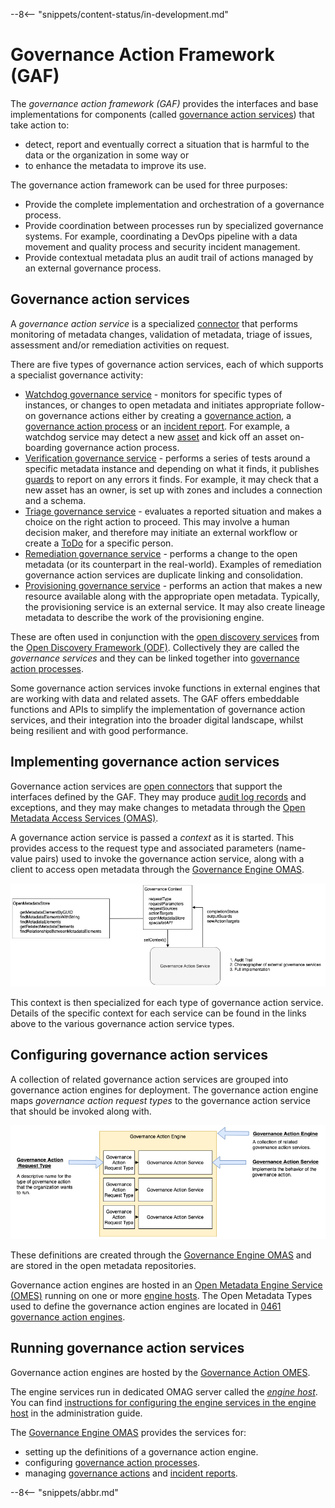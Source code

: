 <!-- SPDX-License-Identifier: CC-BY-4.0 -->
<!-- Copyright Contributors to the Egeria project. -->

--8<-- "snippets/content-status/in-development.md"

# Governance Action Framework (GAF)
  
The *governance action framework (GAF)* provides the interfaces and base implementations for components (called [governance action services](#governance-action-services)) that take action to:

- detect, report and eventually correct a situation that is harmful to the data or the organization in some way or 
- to enhance the metadata to improve its use.

The governance action framework can be used for three purposes:

- Provide the complete implementation and orchestration of a governance process.
- Provide coordination between processes run by specialized governance systems. For example, coordinating a DevOps pipeline with a data movement and quality process and security incident management.
- Provide contextual metadata plus an audit trail of actions managed by an external governance process.

## Governance action services

A *governance action service* is a specialized [connector](/egeria-docs/concepts/connector) that performs monitoring of metadata changes, validation of metadata, triage of issues, assessment and/or remediation activities on request.

There are five types of governance action services, each of which supports a specialist governance activity:

- [Watchdog governance service](watchdog-governance-service.md) - monitors for specific types of instances, or changes to open metadata and initiates appropriate follow-on governance actions either by creating a [governance action](governance-action.md), a [governance action process](governance-action-process.md) or an [incident report](incident-report.md). For example, a watchdog service may detect a new [asset](/egeria-docs/concepts/asset) and kick off an asset on-boarding governance action process.
- [Verification governance service](verification-governance-service.md) - performs a series of tests around a specific metadata instance and depending on what it finds, it publishes [guards](guard.md) to report on any errors it finds. For example, it may check that a new asset has an owner, is set up with zones and includes a connection and a schema.
- [Triage governance service](triage-governance-service.md) - evaluates a reported situation and makes a choice on the right action to proceed. This may involve a human decision maker, and therefore may initiate an external workflow or create a [ToDo](/egeria-docs/types/1/0137-actions/#todo) for a specific person.
- [Remediation governance service](remediation-governance-service.md) - performs a change to the open metadata (or its counterpart in the real-world). Examples of remediation governance action services are duplicate linking and consolidation.
- [Provisioning governance service](provisioning-governance-service.md) - performs an action that makes a new resource available along with the appropriate open metadata. Typically, the provisioning service is an external service. It may also create lineage metadata to describe the work of the provisioning engine.

These are often used in conjunction with the [open discovery services](/egeria-docs/frameworks/odf/discovery-service) from the [Open Discovery Framework (ODF)](/egeria-docs/frameworks/odf). Collectively they are called the *governance services* and they can be linked together into [governance action processes](governance-action-process.md).

Some governance action services invoke functions in external engines that are working with data and related assets. The GAF offers embeddable functions and APIs to simplify the implementation of governance action services, and their integration into the broader digital landscape, whilst being resilient and with good performance.

## Implementing governance action services

Governance action services are [open connectors](/egeria-docs/frameworks/ocf) that support the interfaces defined by the GAF. They may produce [audit log records](/egeria-docs/frameworks/alf) and exceptions, and they may make changes to metadata through the [Open Metadata Access Services (OMAS)](/egeria-docs/services/omas).

A governance action service is passed a *context* as it is started. This provides access to the request type and associated parameters (name-value pairs) used to invoke the governance action service, along with a client to access open metadata through the [Governance Engine OMAS](/egeria-docs/services/omas/governance-engine).

![Structure of the governance context](governance-context.png)

This context is then specialized for each type of governance action service. Details of the specific context for each service can be found in the links above to the various governance action service types.

## Configuring governance action services

A collection of related governance action services are grouped into governance action engines for deployment. The governance action engine maps *governance action request types* to the governance action service that should be invoked along with.

![Structure of a governance engine definition](governance-action-engine-definitions.png)

These definitions are created through the [Governance Engine OMAS](/egeria-docs/services/omas/governance-engine) and are stored in the open metadata repositories.

Governance action engines are hosted in an [Open Metadata Engine Service (OMES)](/egeria-docs/services/omes) running on one or more [engine hosts](/egeria-docs/concepts/engine-host). The Open Metadata Types used to define the governance action engines are located in [0461 governance action engines](/egeria-docs/types/4/0461-governance-engines).

## Running governance action services

Governance action engines are hosted by the [Governance Action OMES](/egeria-docs/services/omes/governance-action).

The engine services run in dedicated OMAG server called the [*engine host*](/egeria-docs/concepts/engine-host). You can find [instructions for configuring the engine services in the engine host](/egeria-docs/guides/admin/configuring-an-engine-host/#configure-the-engine-host-services) in the administration guide.

The [Governance Engine OMAS](/egeria-docs/services/omas/governance-engine) provides the services for:

- setting up the definitions of a governance action engine.
- configuring [governance action processes](governance-action-process.md).
- managing [governance actions](governance-action.md) and [incident reports](incident-report.md).

--8<-- "snippets/abbr.md"
